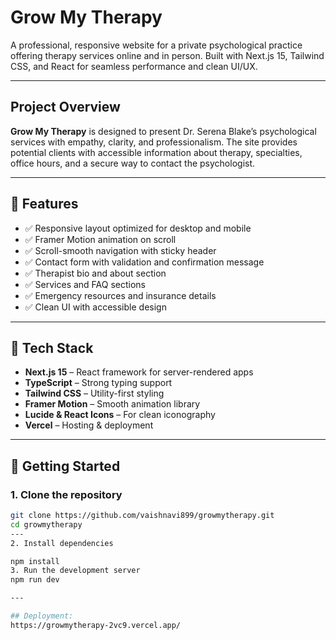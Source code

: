 # Grow My Therapy

A professional, responsive website for a private psychological practice offering therapy services online and in person. Built with Next.js 15, Tailwind CSS, and React for seamless performance and clean UI/UX.

---

##  Project Overview

**Grow My Therapy** is designed to present Dr. Serena Blake’s psychological services with empathy, clarity, and professionalism. The site provides potential clients with accessible information about therapy, specialties, office hours, and a secure way to contact the psychologist.

---

## 🚀 Features

- ✅ Responsive layout optimized for desktop and mobile
- ✅ Framer Motion animation on scroll
- ✅ Scroll-smooth navigation with sticky header
- ✅ Contact form with validation and confirmation message
- ✅ Therapist bio and about section
- ✅ Services and FAQ sections
- ✅ Emergency resources and insurance details
- ✅ Clean UI with accessible design

---

## 📁 Tech Stack

- **Next.js 15** – React framework for server-rendered apps
- **TypeScript** – Strong typing support
- **Tailwind CSS** – Utility-first styling
- **Framer Motion** – Smooth animation library
- **Lucide & React Icons** – For clean iconography
- **Vercel** – Hosting & deployment

---

## 🔧 Getting Started

### 1. Clone the repository

```bash
git clone https://github.com/vaishnavi899/growmytherapy.git
cd growmytherapy
---
2. Install dependencies

npm install
3. Run the development server
npm run dev

---

## Deployment:
https://growmytherapy-2vc9.vercel.app/

